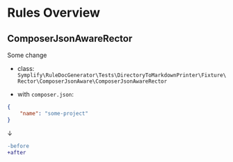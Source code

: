 # Rules Overview

## ComposerJsonAwareRector

Some change

- class: `Symplify\RuleDocGenerator\Tests\DirectoryToMarkdownPrinter\Fixture\Rector\ComposerJsonAware\ComposerJsonAwareRector`

- with `composer.json`:

```json
{
    "name": "some-project"
}
```

↓

```diff
-before
+after
```

<br>
